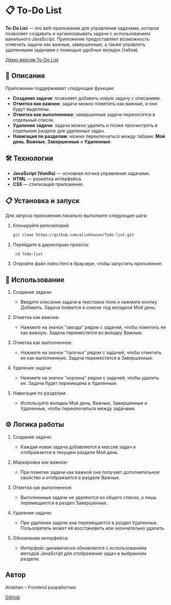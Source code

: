 # 📋 To-Do List

**To-Do List** — это веб-приложение для управления задачами, которое позволяет создавать и организовывать задачи с использованием ванильного JavaScript. Приложение предоставляет возможность отмечать задачи как важные, завершенные, а также управлять удаленными задачами с помощью удобных вкладок (табов).

[Демо-версия To-Do List](https://aliskhannn.github.io/Todo-list/)

## 🚀 Описание

Приложение поддерживает следующие функции:

- **Создание задачи**: позволяет добавить новую задачу с описанием.
- **Отметка как важное**: задачи можно пометить как важные, и они будут выделены.
- **Отметка как выполненное**: завершенные задачи переносятся в отдельный список.
- **Удаление задачи**: задачи можно удалить и позже просмотреть в отдельном разделе для удаленных задач.
- **Навигация по разделам**: можно переключаться между табами: **Мой день**, **Важные**, **Завершенные** и **Удаленные**.

## 🛠 Технологии

- **JavaScript (Vanilla)** — основная логика управления задачами.
- **HTML** — разметка интерфейса.
- **CSS** — стилизация приложения.

## 📋 Установка и запуск

Для запуска приложения локально выполните следующие шаги:

1. Клонируйте репозиторий:

   ```bash
   git clone https://github.com/aliskhannn/Todo-list.git
   ```

2. Перейдите в директорию проекта:

   ```
    cd Todo-list
   ```

3. Откройте файл index.html в браузере, чтобы запустить приложение.


## 📖 Использование

1. Создание задачи:

   - Введите описание задачи в текстовое поле и нажмите кнопку Добавить. Задача появится в списке под вкладкой Мой день.

2. Отметка как важное:

   - Нажмите на значок "звезда" рядом с задачей, чтобы пометить ее как важную. Задача переместится во вкладку Важные.

3. Отметка как выполненное:

   - Нажмите на значок "галочка" рядом с задачей, чтобы отметить ее как выполненную. Задача переместится в Завершенные.

4. Удаление задачи:

   - Нажмите на значок "корзина" рядом с задачей, чтобы удалить ее. Задача будет перемещена в Удаленные.

5. Навигация по разделам:

   - Используйте вкладки Мой день, Важные, Завершенные и Удаленные, чтобы переключаться между задачами.

## ⚙️ Логика работы

1. Создание задачи:

   - Каждая новая задача добавляется в массив задач и отображается в текущем разделе Мой день.

2. Маркировка как важное:

   - При пометке задачи как важной она получает дополнительное свойство и отображается в разделе Важные.

3. Отметка как выполненное:

   - Выполненные задачи не удаляются из общего списка, а лишь перемещаются в раздел Завершенные.

4. Удаление задачи:

   - При удалении задачи она перемещается в раздел Удаленные. Пользователь может её восстановить или окончательно удалить.

5. Обновление интерфейса:

   - Интерфейс динамически обновляется с использованием методов JavaScript для отображения задач в выбранном разделе.

## Автор

Aliskhan – Frontend разработчик

[GitHub](https://github.com/Aliskhan228)

